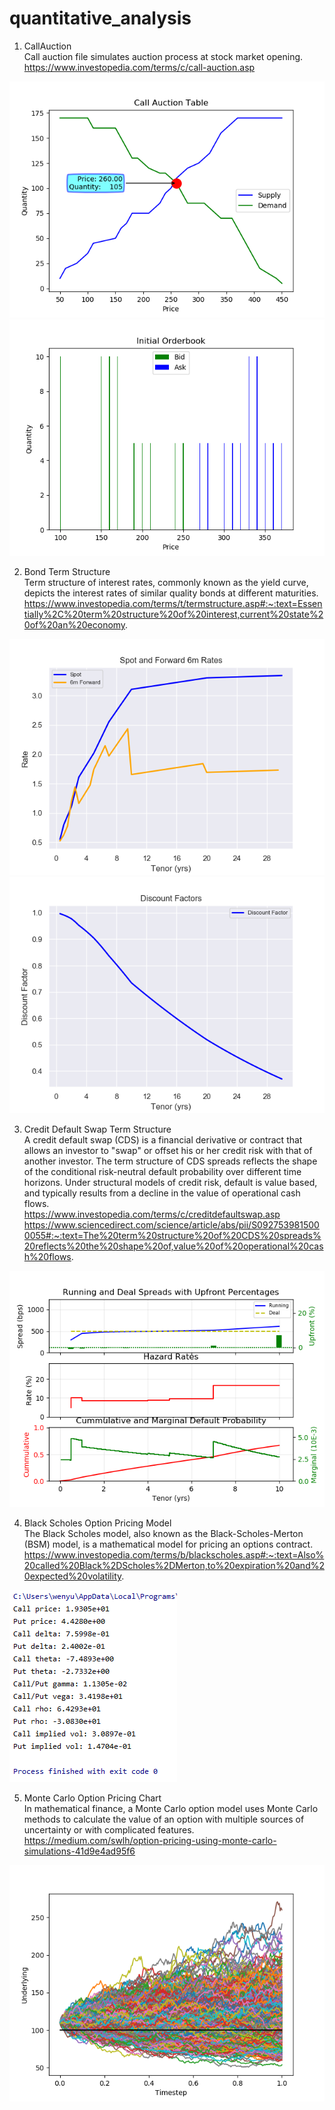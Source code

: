 # quantitative_analysis
1. CallAuction\
Call auction file simulates auction process at stock market opening.\
https://www.investopedia.com/terms/c/call-auction.asp

![](images/call_auction_plot.png)
![](images/order_book_plot.png)

2. Bond Term Structure\
Term structure of interest rates, commonly known as the yield curve, depicts the interest rates of similar quality bonds at different maturities.\
https://www.investopedia.com/terms/t/termstructure.asp#:~:text=Essentially%2C%20term%20structure%20of%20interest,current%20state%20of%20an%20economy.

![](images/bond3.png)
![](images/bond4.png)

3. Credit Default Swap Term Structure\
A credit default swap (CDS) is a financial derivative or contract that allows an investor to "swap" or offset his or her credit risk with that of another investor. The term structure of CDS spreads reflects the shape of the conditional risk-neutral default probability over different time horizons. Under structural models of credit risk, default is value based, and typically results from a decline in the value of operational cash flows.\
https://www.investopedia.com/terms/c/creditdefaultswap.asp
https://www.sciencedirect.com/science/article/abs/pii/S0927539815000055#:~:text=The%20term%20structure%20of%20CDS%20spreads%20reflects%20the%20shape%20of,value%20of%20operational%20cash%20flows.

![](images/CDS_1.png)


4. Black Scholes Option Pricing Model\
The Black Scholes model, also known as the Black-Scholes-Merton (BSM) model, is a mathematical model for pricing an options contract.\
https://www.investopedia.com/terms/b/blackscholes.asp#:~:text=Also%20called%20Black%2DScholes%2DMerton,to%20expiration%20and%20expected%20volatility.

![](images/bs.PNG)

5. Monte Carlo Option Pricing Chart\
In mathematical finance, a Monte Carlo option model uses Monte Carlo methods to calculate the value of an option with multiple sources of uncertainty or with complicated features.\
https://medium.com/swlh/option-pricing-using-monte-carlo-simulations-41d9e4ad95f6

![](images/mc_option.png)
